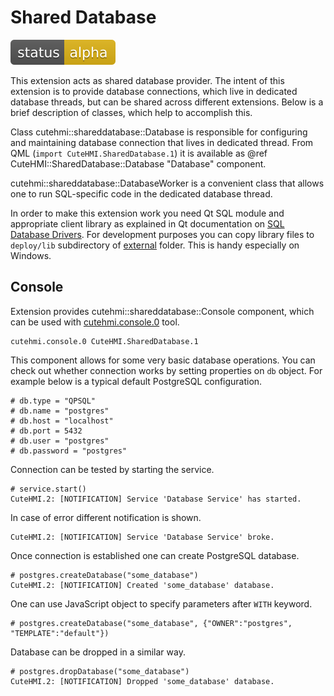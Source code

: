 # Shared Database

![Development status](doc/status-alpha.svg)

This extension acts as shared database provider. The intent of this extension is to provide database connections, which live in
dedicated database threads, but can be shared across different extensions. Below is a brief description of classes, which help to
accomplish this.

Class cutehmi::shareddatabase::Database is responsible for configuring and maintaining database connection that lives in dedicated
thread. From QML (`import CuteHMI.SharedDatabase.1`) it is available as @ref CuteHMI::SharedDatabase::Database "Database" component.

cutehmi::shareddatabase::DatabaseWorker is a convenient class that allows one to run SQL-specific code in the dedicated database
thread.

In order to make this extension work you need Qt SQL module and appropriate client library as explained in Qt documentation on
[SQL Database Drivers](https://doc.qt.io/qt-5/sql-driver.html). For development purposes you can copy library files to `deploy/lib`
subdirectory of [external](../../../external/) folder. This is handy especially on Windows.

## Console

Extension provides cutehmi::shareddatabase::Console component, which can be used with
[cutehmi.console.0](../../../tools/cutehmi.console.0/) tool.
```
cutehmi.console.0 CuteHMI.SharedDatabase.1
```

This component allows for some very basic database operations. You can check out whether connection works by setting properties on
`db` object. For example below is a typical default PostgreSQL configuration.
```
# db.type = "QPSQL"
# db.name = "postgres"
# db.host = "localhost"
# db.port = 5432
# db.user = "postgres"
# db.password = "postgres"
```

Connection can be tested by starting the service.
```
# service.start()
CuteHMI.2: [NOTIFICATION] Service 'Database Service' has started.
```

In case of error different notification is shown.
```
CuteHMI.2: [NOTIFICATION] Service 'Database Service' broke.
```

Once connection is established one can create PostgreSQL database.
```
# postgres.createDatabase("some_database")
CuteHMI.2: [NOTIFICATION] Created 'some_database' database.
```

One can use JavaScript object to specify parameters after `WITH` keyword.
```
# postgres.createDatabase("some_database", {"OWNER":"postgres", "TEMPLATE":"default"})
```

Database can be dropped in a similar way.
```
# postgres.dropDatabase("some_database")
CuteHMI.2: [NOTIFICATION] Dropped 'some_database' database.
```
